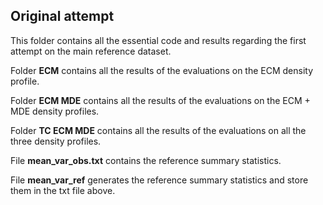 ## Original attempt ##

This folder contains all the essential code and results regarding the first attempt on the main reference dataset. 

Folder **ECM** contains all the results of the evaluations on the ECM density profile.

Folder **ECM MDE** contains all the results of the evaluations on the ECM + MDE density profiles. 

Folder **TC ECM MDE** contains all the results of the evaluations on all the three density profiles.

File **mean_var_obs.txt** contains the reference summary statistics. 

File **mean_var_ref** generates the reference summary statistics and store them in the txt file above. 
